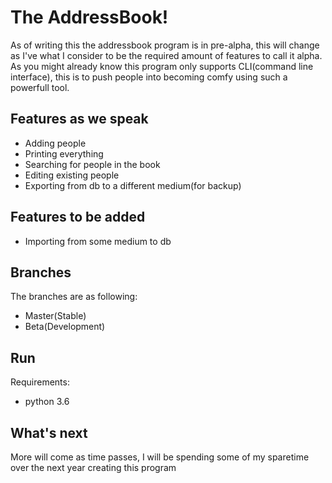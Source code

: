 # The AddressBook!


As of writing this the addressbook program is in pre-alpha, this will change as I've what I consider to be the 
required amount of features to call it alpha.
As you might already know this program only supports CLI(command line interface), this is to push people into becoming comfy using such a powerfull tool.


## Features as we speak
* Adding people
* Printing everything
* Searching for people in the book
* Editing existing people
* Exporting from db to a different medium(for backup)

## Features to be added
* Importing from some medium to db

## Branches
The branches are as following:
* Master(Stable)
* Beta(Development)

## Run
Requirements:
* python 3.6


## What's next


More will come as time passes, I will be spending some of my sparetime over the next year creating this program
